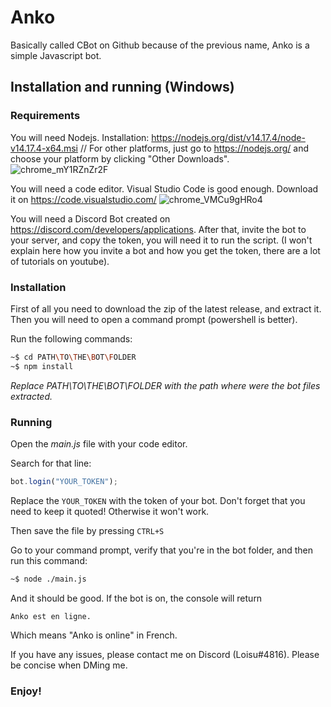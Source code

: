 # Anko

Basically called CBot on Github because of the previous name, Anko is a simple Javascript bot.

## Installation and running (Windows)

### Requirements
You will need Nodejs. Installation: https://nodejs.org/dist/v14.17.4/node-v14.17.4-x64.msi // For other platforms, just go to https://nodejs.org/ and choose your platform by clicking "Other Downloads".
![chrome_mY1RZnZr2F](https://user-images.githubusercontent.com/76608613/127999616-7cc00ce4-7f61-41f7-ae71-12ccb4f38949.png)

You will need a code editor. Visual Studio Code is good enough. Download it on https://code.visualstudio.com/
![chrome_VMCu9gHRo4](https://user-images.githubusercontent.com/76608613/127999498-2dff368b-c9c3-4d21-93a6-32bd0512b2a9.png)

You will need a Discord Bot created on https://discord.com/developers/applications.
After that, invite the bot to your server, and copy the token, you will need it to run the script. (I won't explain here how you invite a bot and how you get the token, there are a lot of tutorials on youtube).

### Installation

First of all you need to download the zip of the latest release, and extract it.
Then you will need to open a command prompt (powershell is better).

Run the following commands:
```bash
~$ cd PATH\TO\THE\BOT\FOLDER
~$ npm install
```
*Replace PATH\TO\THE\BOT\FOLDER with the path where were the bot files extracted.*

### Running

Open the *main.js* file with your code editor.

Search for that line:
```javascript
bot.login("YOUR_TOKEN");
```


Replace the `YOUR_TOKEN` with the token of your bot. Don't forget that you need to keep it quoted! Otherwise it won't work.


Then save the file by pressing `CTRL+S`

Go to your command prompt, verify that you're in the bot folder, and then run this command:
```bash
~$ node ./main.js
```

And it should be good. If the bot is on, the console will return 
```shell
Anko est en ligne.
```
Which means "Anko is online" in French.

If you have any issues, please contact me on Discord (Loisu#4816). Please be concise when DMing me.

### Enjoy!




